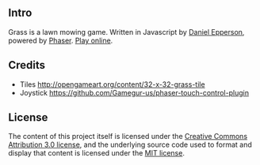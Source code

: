 Intro
-----
Grass is a lawn mowing game.  Written in Javascript by [Daniel Epperson](d33z.com), powered by [Phaser](https://github.com/photonstorm/phaser). [Play online](grass.d33z.com).


Credits
-------
* Tiles http://opengameart.org/content/32-x-32-grass-tile
* Joystick https://github.com/Gamegur-us/phaser-touch-control-plugin


License
-------
The content of this project itself is licensed under the [Creative Commons Attribution 3.0 license](http://creativecommons.org/licenses/by/3.0/us/deed.en_US), and the underlying source code used to format and display that content is licensed under the [MIT license](http://opensource.org/licenses/mit-license.php).


